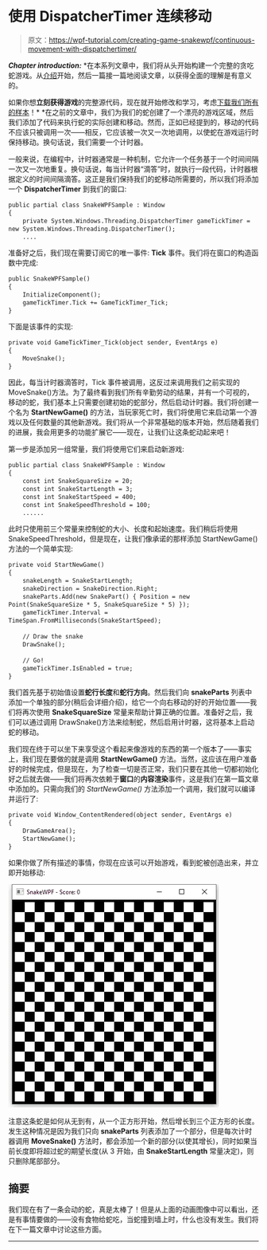 # 使用 DispatcherTimer 连续移动

> 原文：<https://wpf-tutorial.com/creating-game-snakewpf/continuous-movement-with-dispatchertimer/>

***Chapter introduction:*** *在本系列文章中，我们将从头开始构建一个完整的贪吃蛇游戏。从[介绍](https://www.wpf-tutorial.com/creating-game-snakewpf/introduction/)开始，然后一篇接一篇地阅读文章，以获得全面的理解是有意义的。

如果你想**立刻获得游戏**的完整源代码，现在就开始修改和学习，考虑[下载我们所有的样本](https://www.wpf-tutorial.com/download-wpf-tutorial-pdf-with-sample-code/)！*  *在之前的文章中，我们为我们的蛇创建了一个漂亮的游戏区域，然后我们添加了代码来执行蛇的实际创建和移动。然而，正如已经提到的，移动的代码不应该只被调用一次——相反，它应该被一次又一次地调用，以使蛇在游戏运行时保持移动。换句话说，我们需要一个计时器。

一般来说，在编程中，计时器通常是一种机制，它允许一个任务基于一个时间间隔一次又一次地重复。换句话说，每当计时器“滴答”时，就执行一段代码，计时器根据定义的时间间隔滴答。这正是我们保持我们的蛇移动所需要的，所以我们将添加一个 **DispatcherTimer** 到我们的窗口:

```
public partial class SnakeWPFSample : Window        
{        
    private System.Windows.Threading.DispatcherTimer gameTickTimer = new System.Windows.Threading.DispatcherTimer();  
    ....
```

准备好之后，我们现在需要订阅它的唯一事件: **Tick** 事件。我们将在窗口的构造函数中完成:

```
public SnakeWPFSample()  
{  
    InitializeComponent();  
    gameTickTimer.Tick += GameTickTimer_Tick;          
}
```

下面是该事件的实现:

<input type="hidden" name="IL_IN_ARTICLE">

```
private void GameTickTimer_Tick(object sender, EventArgs e)  
{  
    MoveSnake();  
}
```

因此，每当计时器滴答时，Tick 事件被调用，这反过来调用我们之前实现的 MoveSnake()方法。为了最终看到我们所有辛勤劳动的结果，并有一个可视的，移动的蛇，我们基本上只需要创建初始的蛇部分，然后启动计时器。我们将创建一个名为 **StartNewGame()** 的方法，当玩家死亡时，我们将使用它来启动第一个游戏以及任何数量的其他新游戏。我们将从一个非常基础的版本开始，然后随着我们的进展，我会用更多的功能扩展它——现在，让我们让这条蛇动起来吧！

第一步是添加另一组常量，我们将使用它们来启动新游戏:

```
public partial class SnakeWPFSample : Window  
{  
    const int SnakeSquareSize = 20;  
    const int SnakeStartLength = 3;  
    const int SnakeStartSpeed = 400;  
    const int SnakeSpeedThreshold = 100;  
    ......
```

此时只使用前三个常量来控制蛇的大小、长度和起始速度。我们稍后将使用 SnakeSpeedThreshold，但是现在，让我们像承诺的那样添加 StartNewGame()方法的一个简单实现:

```
private void StartNewGame()  
{  
    snakeLength = SnakeStartLength;  
    snakeDirection = SnakeDirection.Right;  
    snakeParts.Add(new SnakePart() { Position = new Point(SnakeSquareSize * 5, SnakeSquareSize * 5) });  
    gameTickTimer.Interval = TimeSpan.FromMilliseconds(SnakeStartSpeed);  

    // Draw the snake  
    DrawSnake();  

    // Go!          
    gameTickTimer.IsEnabled = true;  
}
```

我们首先基于初始值设置**蛇行长度**和**蛇行方向**。然后我们向 **snakeParts** 列表中添加一个单独的部分(稍后会详细介绍)，给它一个向右移动的好的开始位置——我们将再次使用 **SnakeSquareSize** 常量来帮助计算正确的位置。准备好之后，我们可以通过调用 DrawSnake()方法来绘制蛇，然后启用计时器，这将基本上启动蛇的移动。

我们现在终于可以坐下来享受这个看起来像游戏的东西的第一个版本了——事实上，我们现在要做的就是调用 **StartNewGame()** 方法。当然，这应该在用户准备好的时候完成，但是现在，为了检查一切是否正常，我们只要在其他一切都初始化好之后就去做——我们将再次依赖于**窗口**的**内容渲染**事件，这是我们在第一篇文章中添加的。只需向我们的 *StartNewGame()* 方法添加一个调用，我们就可以编译并运行了:

```
private void Window_ContentRendered(object sender, EventArgs e)  
{  
    DrawGameArea();  
    StartNewGame();  
}
```

如果你做了所有描述的事情，你现在应该可以开始游戏，看到蛇被创造出来，并立即开始移动:

![](img/43d12e0bf165537daafffa2318aaa04a.png "SnakeWPF - showing the snake moving across the game area")

注意这条蛇是如何从无到有，从一个正方形开始，然后增长到三个正方形的长度。发生这种情况是因为我们只向 **snakeParts** 列表添加了一个部分，但是每次计时器调用 **MoveSnake()** 方法时，都会添加一个新的部分(以使其增长)，同时如果当前长度即将超过蛇的期望长度(从 3 开始，由 **SnakeStartLength** 常量决定)，则只删除尾部部分。

## 摘要

我们现在有了一条会动的蛇，真是太棒了！但是从上面的动画图像中可以看出，还是有事情要做的——没有食物给蛇吃，当蛇撞到墙上时，什么也没有发生。我们将在下一篇文章中讨论这些方面。

* * **